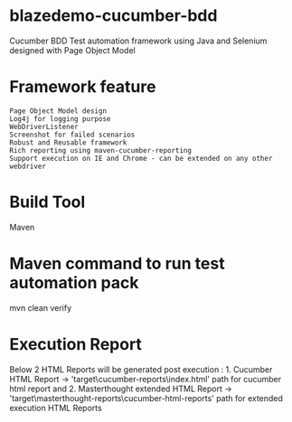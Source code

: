 # blazedemo-cucumber-bdd
Cucumber BDD Test automation framework using Java and Selenium designed with Page Object Model

# Framework feature
	Page Object Model design
	Log4j for logging purpose
	WebDriverListener
	Screenshot for failed scenarios
	Robust and Reusable framework
	Rich reporting using maven-cucumber-reporting
	Support execution on IE and Chrome - can be extended on any other webdriver

# Build Tool
Maven

# Maven command to run test automation pack
mvn clean verify

# Execution Report
Below 2 HTML Reports will be generated post execution :
	1. Cucumber HTML Report 		-> 'target\cucumber-reports\index.html' path for cucumber html report and
	2. Masterthought extended HTML Report	-> 'target\masterthought-reports\cucumber-html-reports' path for extended execution HTML Reports
